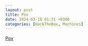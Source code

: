 ```yaml
---
layout: post
title: Pov
date: 2024-03-10 01:31 +0300
categories: [HackTheBox, Machines]
---
```

[Pov](assets\CTFs-main\HackTheBox\Pov\POV_walkthrough.pdf)
